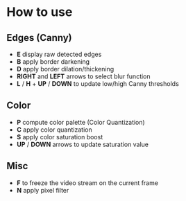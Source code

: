 # How to use

## Edges (Canny)

- **E** display raw detected edges
- **B** apply border darkening
- **D** apply border dilation/thickening
- **RIGHT** and **LEFT** arrows to select blur function
- **L** / **H** + **UP** / **DOWN** to update low/high Canny thresholds

## Color

- **P** compute color palette (Color Quantization)
- **C** apply color quantization
- **S** apply color saturation boost
- **UP** / **DOWN** arrows to update saturation value

## Misc
- **F** to freeze the video stream on the current frame
- **N** apply pixel filter

